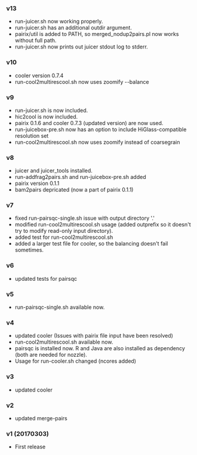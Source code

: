 ### v13
* run-juicer.sh now working properly.
* run-juicer.sh has an additional outdir argument.
* pairix/util is added to PATH, so merged_nodup2pairs.pl now works without full path.
* run-juicer.sh now prints out juicer stdout log to stderr.

### v10
* cooler version 0.7.4
* run-cool2multirescool.sh now uses zoomify --balance

### v9
* run-juicer.sh is now included.
* hic2cool is now included.
* pairix 0.1.6 and cooler 0.7.3 (updated version) are now used.
* run-juicebox-pre.sh now has an option to include HiGlass-compatible resolution set
* run-cool2multirescool.sh now uses zoomify instead of coarsegrain

### v8
* juicer and juicer_tools installed.
* run-addfrag2pairs.sh and run-juicebox-pre.sh added 
* pairix version 0.1.1
* bam2pairs depricated (now a part of pairix 0.1.1)

### v7
* fixed run-pairsqc-single.sh issue with output directory '.'
* modified run-cool2multirescool.sh usage (added outprefix so it doesn't try to modify read-only input directory).
* added test for run-cool2multirescool.sh
* added a larger test file for cooler, so the balancing doesn't fail sometimes.

### v6
* updated tests for pairsqc

### v5
* run-pairsqc-single.sh available now.

### v4
* updated cooler (Issues with pairix file input have been resolved)
* run-cool2multirescool.sh available now.
* pairsqc is installed now. R and Java are also installed as dependency (both are needed for nozzle).
* Usage for run-cooler.sh changed (ncores added)

### v3
* updated cooler

### v2
* updated merge-pairs

### v1 (20170303)
* First release
